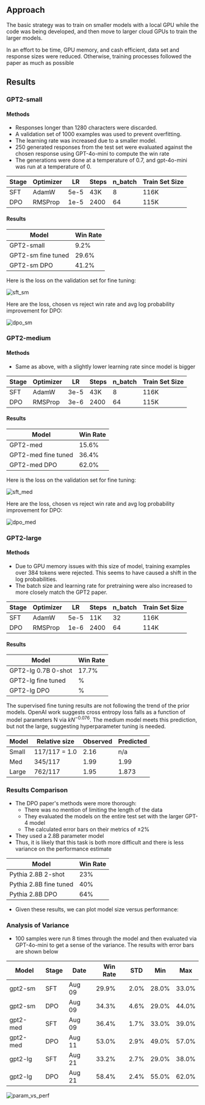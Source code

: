 ## Approach

The basic strategy was to train on smaller models with a local GPU while the code was being developed, and then move to larger cloud GPUs to train the larger models.

In an effort to be time, GPU memory, and cash efficient, data set and response sizes were reduced. Otherwise, training processes followed the paper as much as possible

## Results

### GPT2-small

#### Methods

- Responses longer than 1280 characters were discarded.
- A validation set of 1000 examples was used to prevent overfitting.
- The learning rate was increased due to a smaller model.
- 250 generated responses from the test set were evaluated against the chosen response using GPT-4o-mini to compute the win rate
- The generations were done at a temperature of 0.7, and gpt-4o-mini was run at a temperature of 0.

| Stage | Optimizer |  LR  | Steps | n_batch | Train Set Size |
|-------|-----------|------|-------|---------|----------------|
| SFT   | AdamW     | 5e-5 | 43K   | 8       | 116K           |
| DPO   | RMSProp   | 1e-5 | 2400  | 64      | 115K           |

#### Results

| Model                | Win Rate   |
|----------------------|----------- |
| GPT2-small           |  9.2%      |
| GPT2-sm fine tuned   |  29.6%     |
| GPT2-sm DPO          |  41.2%     |

Here is the loss on the validation set for fine tuning:

![sft_sm](../assets/gpt2sm_sft_validation_aug09.png)

Here are the loss, chosen vs reject win rate and avg log probability improvement for DPO:

![dpo_sm](../assets/gpt2sm_dpo_validation_curves_aug13.png)

### GPT2-medium

#### Methods

- Same as above, with a slightly lower learning rate since model is bigger

| Stage | Optimizer |  LR  | Steps | n_batch | Train Set Size |
|-------|-----------|------|-------|---------|----------------|
| SFT   | AdamW     | 3e-5 | 43K   | 8       | 116K           |
| DPO   | RMSProp   | 3e-6 | 2400  | 64      | 115K           |

#### Results

| Model                | Win Rate |
|----------------------|--------- |
| GPT2-med             |  15.6%   |
| GPT2-med fine tuned  |  36.4%   |
| GPT2-med DPO         |  62.0%   |

Here is the loss on the validation set for fine tuning:

![sft_med](../assets/gpt2med_sft_validation_curves_aug09.png)

Here are the loss, chosen vs reject win rate and avg log probability improvement for DPO:

![dpo_med](../assets/gpt2med_dpo_validation_curves_aug11.png)

### GPT2-large

#### Methods

- Due to GPU memory issues with this size of model, training examples over 384 tokens were rejected. This seems to have caused a shift in the log probabilities.
- The batch size and learning rate for pretraining were also increased to more closely match the GPT2 paper.

| Stage | Optimizer |  LR  | Steps | n_batch | Train Set Size |
|-------|-----------|------|-------|---------|----------------|
| SFT   | AdamW     | 5e-5 | 11K   | 32      | 116K           |
| DPO   | RMSProp   | 1e-6 | 2400  | 64      | 114K           |


#### Results

| Model                | Win Rate |
|----------------------|--------- |
| GPT2-lg 0.7B 0-shot  |  17.7%   |
| GPT2-lg fine tuned   |   %   |
| GPT2-lg DPO          |   %   |


The supervised fine tuning results are not following the trend of the prior models.  OpenAI work suggests cross entropy loss falls as a function of model parameters N via $kN^{-0.076}$. The medium model meets this prediction, but not the large, suggesting hyperparameter tuning is needed.

| Model | Relative size | Observed | Predicted |
|-------|---------------|----------|-----------|
| Small | 117/117 = 1.0 |    2.16  |     n/a   |
| Med   | 345/117       |    1.99  |     1.99  |
| Large | 762/117       |    1.95  |     1.873 |


### Results Comparison

- The DPO paper's methods were more thorough:
    - There was no mention of limiting the length of the data
    - They evaluated the models on the entire test set with the larger GPT-4 model
    - The calculated error bars on their metrics of $\pm 2\%$
- They used a 2.8B parameter model
- Thus, it is likely that this task is both more difficult and there is less variance on the performance estimate


| Model                  | Win Rate |
|------------------------|--------- |
| Pythia 2.8B 2-shot     |  23%     |
| Pythia 2.8B fine tuned |  40%     |
| Pythia 2.8B DPO        |  64%     |


- Given these results, we can plot model size versus performance:



### Analysis of Variance

- 100 samples were run 8 times through the model and then evaluated via GPT-4o-mini to get a sense of the variance. The results with error bars are shown below

|  Model   | Stage |  Date  | Win Rate |   STD    |   Min    |   Max    |
|----------|-------|--------|----------|----------|----------|----------|
| gpt2-sm  | SFT   | Aug 09 |  29.9%   |   2.0%   |  28.0%   |  33.0%   |
| gpt2-sm  | DPO   | Aug 09 |  34.3%   |   4.6%   |  29.0%   |  44.0%   |
| gpt2-med | SFT   | Aug 09 |  36.4%   |   1.7%   |  33.0%   |  39.0%   |
| gpt2-med | DPO   | Aug 11 |  53.0%   |   2.9%   |  49.0%   |  57.0%   |
| gpt2-lg  | SFT   | Aug 21 |  33.2%   |   2.7%   |  29.0%   |  38.0%   |
| gpt2-lg  | DPO   | Aug 21 |  58.4%   |   2.4%   |  55.0%   |  62.0%   |


![param_vs_perf](../assets/params_vs_perf_23aug.png)





